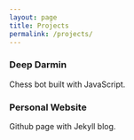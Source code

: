 ```yaml
---
layout: page
title: Projects
permalink: /projects/
---
```




### Deep Darmin
Chess bot built with JavaScript.

### Personal Website
Github page with Jekyll blog.
